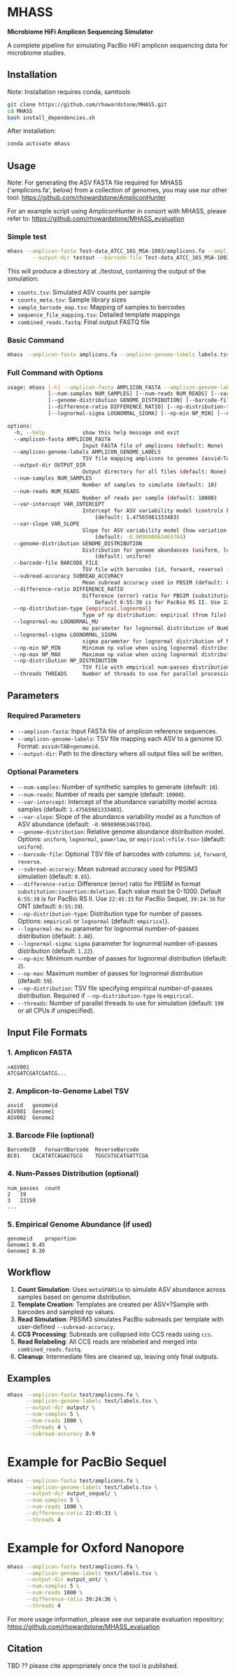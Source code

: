 # MHASS

**Microbiome HiFi Amplicon Sequencing Simulator**

A complete pipeline for simulating PacBio HiFi amplicon sequencing data for microbiome studies.

## Installation

Note: Installation requires conda, samtools

```bash
git clone https://github.com/rhowardstone/MHASS.git
cd MHASS
bash install_dependencies.sh
```

After installation:

```bash
conda activate mhass
```

## Usage

Note: For generating the ASV FASTA file required for MHASS ('amplicons.fa', below) from a collection of genomes, you may use our other tool: https://github.com/rhowardstone/AmpliconHunter

For an example script using AmpliconHunter in consort with MHASS, please refer to: https://github.com/rhowardstone/MHASS_evaluation

### Simple test

```bash
mhass --amplicon-fasta Test-data_ATCC_16S_MSA-1003/amplicons.fa --amplicon-genome-labels Test-data_ATCC_16S_MSA-1003/amplicon_labels.txt \
        --output-dir testout --barcode-file Test-data_ATCC_16S_MSA-1003/barcodes.tsv --np-distribution-type lognormal
```
This will produce a directory at ./testout, containing the output of the simulation: 

* `counts.tsv`: Simulated ASV counts per sample
* `counts_meta.tsv`: Sample library sizes
* `sample_barcode_map.tsv`: Mapping of samples to barcodes
* `sequence_file_mapping.tsv`: Detailed template mappings
* `combined_reads.fastq`: Final output FASTQ file


### Basic Command

```bash
mhass --amplicon-fasta amplicons.fa --amplicon-genome-labels labels.tsv --output-dir output/
```

### Full Command with Options

```bash
usage: mhass [-h] --amplicon-fasta AMPLICON_FASTA --amplicon-genome-labels AMPLICON_GENOME_LABELS --output-dir OUTPUT_DIR
             [--num-samples NUM_SAMPLES] [--num-reads NUM_READS] [--var-intercept VAR_INTERCEPT] [--var-slope VAR_SLOPE]
             [--genome-distribution GENOME_DISTRIBUTION] [--barcode-file BARCODE_FILE] [--subread-accuracy SUBREAD_ACCURACY]
             [--difference-ratio DIFFERENCE_RATIO] [--np-distribution-type {empirical,lognormal}] [--lognormal-mu LOGNORMAL_MU] 
             [--lognormal-sigma LOGNORMAL_SIGMA] [--np-min NP_MIN] [--np-max NP_MAX] [--np-distribution NP_DISTRIBUTION] [--threads THREADS]

options:
  -h, --help            show this help message and exit
  --amplicon-fasta AMPLICON_FASTA
                        Input FASTA file of amplicons (default: None)
  --amplicon-genome-labels AMPLICON_GENOME_LABELS
                        TSV file mapping amplicons to genomes (asvid<TAB>genomeid) (default: None)
  --output-dir OUTPUT_DIR
                        Output directory for all files (default: None)
  --num-samples NUM_SAMPLES
                        Number of samples to simulate (default: 10)
  --num-reads NUM_READS
                        Number of reads per sample (default: 10000)
  --var-intercept VAR_INTERCEPT
                        Intercept for ASV variability model (controls baseline variation between samples)
                            (default: 1.47565981333483)
  --var-slope VAR_SLOPE
                        Slope for ASV variability model (how variation changes with abundance)
                            (default: -0.909890963463704)
  --genome-distribution GENOME_DISTRIBUTION
                        Distribution for genome abundances (uniform, lognormal, powerlaw, or empirical:<file>)
                            (default: uniform)
  --barcode-file BARCODE_FILE
                        TSV file with barcodes (id, forward, reverse) (default: None)
  --subread-accuracy SUBREAD_ACCURACY
                        Mean subread accuracy used in PBSIM (default: 0.65) (default: 0.65)
  --difference-ratio DIFFERENCE_RATIO
                        Difference (error) ratio for PBSIM (substitution:insertion:deletion).
                            Default 6:55:39 is for PacBio RS II. Use 22:45:33 for PacBio Sequel, 39:24:36 for ONT (default: 6:55:39)
  --np-distribution-type {empirical,lognormal}
                        Type of np distribution: empirical (from file) or lognormal (default: empirical)
  --lognormal-mu LOGNORMAL_MU
                        mu parameter for lognormal distribution of Number of Passes (default from empirical fit) (default: 3.88)
  --lognormal-sigma LOGNORMAL_SIGMA
                        sigma parameter for lognormal distribution of Num Passes (default from empirical fit) (default: 1.22)
  --np-min NP_MIN       Minimum np value when using lognormal distribution (default: 2)
  --np-max NP_MAX       Maximum np value when using lognormal distribution (default: 59)
  --np-distribution NP_DISTRIBUTION
                        TSV file with empirical num-passes distribution (default: None)
  --threads THREADS     Number of threads to use for parallel processing (default: 190)
```

## Parameters

### Required Parameters

* `--amplicon-fasta`: Input FASTA file of amplicon reference sequences.
* `--amplicon-genome-labels`: TSV file mapping each ASV to a genome ID. Format: `asvid<TAB>genomeid`.
* `--output-dir`: Path to the directory where all output files will be written.

### Optional Parameters

* `--num-samples`: Number of synthetic samples to generate (default: `10`).
* `--num-reads`: Number of reads per sample (default: `10000`).
* `--var-intercept`: Intercept of the abundance variability model across samples (default: `1.47565981333483`).
* `--var-slope`: Slope of the abundance variability model as a function of ASV abundance (default: `-0.909890963463704`).
* `--genome-distribution`: Relative genome abundance distribution model. Options: `uniform`, `lognormal`, `powerlaw`, or `empirical:<file.tsv>` (default: `uniform`).
* `--barcode-file`: Optional TSV file of barcodes with columns: `id`, `forward`, `reverse`.
* `--subread-accuracy`: Mean subread accuracy used for PBSIM3 simulation (default: `0.65`).
* `--difference-ratio`: Difference (error) ratio for PBSIM in format `substitution:insertion:deletion`. Each value must be 0-1000. Default `6:55:39` is for PacBio RS II. Use `22:45:33` for PacBio Sequel, `39:24:36` for ONT (default: `6:55:39`).
* `--np-distribution-type`: Distribution type for number of passes. Options: `empirical` or `lognormal` (default: `empirical`).
* `--lognormal-mu`: `mu` parameter for lognormal number-of-passes distribution (default: `3.88`).
* `--lognormal-sigma`: `sigma` parameter for lognormal number-of-passes distribution (default: `1.22`).
* `--np-min`: Minimum number of passes for lognormal distribution (default: `2`).
* `--np-max`: Maximum number of passes for lognormal distribution (default: `59`).
* `--np-distribution`: TSV file specifying empirical number-of-passes distribution. Required if `--np-distribution-type` is `empirical`.
* `--threads`: Number of parallel threads to use for simulation (default: `190` or all CPUs if unspecified).
## Input File Formats

### 1. Amplicon FASTA

```
>ASV001
ATCGATCGATCGATCG...
```

### 2. Amplicon-to-Genome Label TSV

```
asvid	genomeid
ASV001	Genome1
ASV002	Genome2
```

### 3. Barcode File (optional)

```
BarcodeID	ForwardBarcode	ReverseBarcode
BC01	CACATATCAGAGTGCG	TGGCGTGCATGATTCGA
```

### 4. Num-Passes Distribution (optional)

```
num_passes	count
2	19
3	23159
...
```

### 5. Empirical Genome Abundance (if used)

```
genomeid	proportion
Genome1	0.45
Genome2	0.30
```



## Workflow

1. **Count Simulation**: Uses `metaSPARSim` to simulate ASV abundance across samples based on genome distribution.
2. **Template Creation**: Templates are created per ASV×?Sample with barcodes and sampled np values.
3. **Read Simulation**: PBSIM3 simulates PacBio subreads per template with user-defined `--subread-accuracy`.
4. **CCS Processing**: Subreads are collapsed into CCS reads using `ccs`.
5. **Read Relabeling**: All CCS reads are relabeled and merged into `combined_reads.fastq`.
6. **Cleanup**: Intermediate files are cleaned up, leaving only final outputs.

## Examples

```bash
mhass --amplicon-fasta test/amplicons.fa \
      --amplicon-genome-labels test/labels.tsv \
      --output-dir output/ \
      --num-samples 5 \
      --num-reads 1000 \
      --threads 4 \
      --subread-accuracy 0.9
```


# Example for PacBio Sequel
```bash
mhass --amplicon-fasta test/amplicons.fa \
      --amplicon-genome-labels test/labels.tsv \
      --output-dir output_sequel/ \
      --num-samples 5 \
      --num-reads 1000 \
      --difference-ratio 22:45:33 \
      --threads 4
```

# Example for Oxford Nanopore
```bash
mhass --amplicon-fasta test/amplicons.fa \
      --amplicon-genome-labels test/labels.tsv \
      --output-dir output_ont/ \
      --num-samples 5 \
      --num-reads 1000 \
      --difference-ratio 39:24:36 \
      --threads 4
```


For more usage information, please see our separate evaluation repository: https://github.com/rhowardstone/MHASS_evaluation


## Citation

TBD ?? please cite appropriately once the tool is published.
